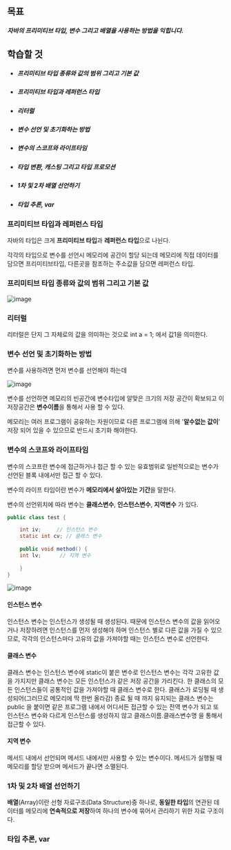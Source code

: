 ## 목표

##### 자바의 프리미티브 타입, 변수 그리고 배열을 사용하는 방법을 익힙니다.

## 학습할 것

- ##### 프리미티브 타입 종류와 값의 범위 그리고 기본 값

- ##### 프리미티브 타입과 레퍼런스 타입

- ##### 리터럴

- ##### 변수 선언 및 초기화하는 방법

- ##### 변수의 스코프와 라이프타임

- ##### 타입 변환, 캐스팅 그리고 타입 프로모션

- ##### 1차 및 2차 배열 선언하기

- ##### 타입 추론, var

  

### 프리미티브 타입과 레퍼런스 타입

자바의 타입은 크게 **프리미티브 타입**과 **레퍼런스 타입**으로 나뉜다.

각각의 타입으로 변수를 선언시 메모리에 공간이 할당 되는데 메모리에 직접 데이터를 담으면 프리미티브타입, 다른곳을 참조하는 주소값을 담으면 레퍼런스 타입.



### 프리미티브 타입 종류와 값의 범위 그리고 기본 값

![image](https://user-images.githubusercontent.com/57280699/101986126-5c567980-3ccf-11eb-9c99-3f7aaf837243.png)



### 리터럴

리터럴은 단지 그 자체로의 값을 의미하는 것으로 int a = 1; 에서 값1을 의미한다.



### 변수 선언 및 초기화하는 방법

변수를 사용하려면 먼저 변수를 선언해야 하는데 

![image](https://user-images.githubusercontent.com/57280699/101989678-8024ba00-3ce5-11eb-8c77-492c2995b806.png)

변수를 선언하면 메모리의 빈공간에 변수타입에 알맞은 크기의 저장 공간이 확보되고 이 저장공간은 **변수이름**을 통해서 사용 할 수 있다. 

메모리는 여러 프로그램이 공유하는 자원이므로 다른 프로그램에 의해 '**알수없는 값이**' 저장 되어 있을 수 있으므로 반드시 초기화 해야한다.



### 변수의 스코프와 라이프타임

변수의 스코프란 변수에 접근하거나 접근 할 수 있는 유효범위로 일반적으로는 변수가 선언된 블록 내에서만 접근 할 수 있다.

변수의 라이프 타임이란 변수가 **메모리에서 살아있는 기간**을 말한다.

변수의 선언위치에 따라 변수는 **클래스변수**, **인스턴스변수**, **지역변수** 가 있다.

```java
public class test { 

	int iv; 	// 인스턴스 변수
	static int cv; // 클래스 변수 
	
	public void method() {
    int lv;		 // 지역 변수 
    
    } 
}
```



![image](https://user-images.githubusercontent.com/57280699/101991362-99caff00-3cef-11eb-84f3-b1d9b0362b2d.png)



#### 인스턴스 변수

 인스턴스 변수는 인스턴스가 생성될 때 생성된다. 때문에 인스턴스 변수의 값을 읽어오거나 저장하려면 인스턴스를 먼저 생성해야 하며 인스턴스 별로 다른 값을 가질 수 있으므로, 각각의 인스턴스마다 고유의 값을 가져야할 때는 인스턴스 변수로 선언한다.



#### 클래스 변수

 클래스 변수는 인스턴스 변수에 static이 붙은 변수로 인스턴스 변수는 각각 고유한 값을 가지지만 클래스 변수는 모든 인스턴스가 같은 저장 공간을 가리킨다.      한 클래스의 모든 인스턴스들이 공통적인 값을 가져야할 때 클래스 변수로 한다. 클래스가 로딩될 때 생성되어(그러므로 메모리에 딱 한번 올라감) 종료 될 때 까지 유지되는 클래스 변수는 public 을 붙이면 같은 프로그램 내에서 어디서든 접근할 수 있는 전역 변수가 되고 또 인스턴스 변수와 다르게 인스턴스를 생성하지 않고 클래스이름.클래스변수명 을 통해서 접근할 수 있다.



#### 지역 변수

 메서드 내에서 선언되며 메서드 내에서만 사용할 수 있는 변수이다. 메서드가 실행될 때 메모리를 할당 받으며 메서드가 끝나면 소멸된다.



### 1차 및 2차 배열 선언하기

**배열**(Array)이란 선형 자료구조(Data Structure)중 하나로, **동일한 타입**의 연관된 데이터를 메모리에 **연속적으로 저장**하여 하나의 변수에 묶어서 관리하기 위한 자료 구조이다. 





### 타입 추론, var